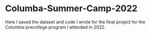 # Columba-Summer-Camp-2022
Here I saved the dataset and code I wrote for the final project for the Columbia precollege program I attended in 2022.
